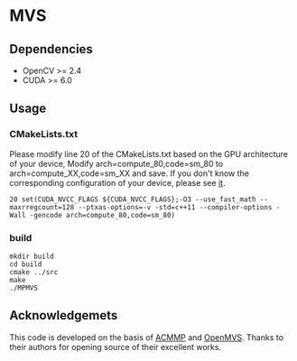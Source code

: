 # MVS

## Dependencies
* OpenCV >= 2.4  
* CUDA >= 6.0   
## Usage
### CMakeLists.txt
Please modify line 20 of the CMakeLists.txt based on the GPU architecture of your device, Modify arch=compute_80,code=sm_80 to arch=compute_XX,code=sm_XX and save. If you don't know the corresponding configuration of your device, please see [it](https://arnon.dk/matching-sm-architectures-arch-and-gencode-for-various-nvidia-cards/).
```
20 set(CUDA_NVCC_FLAGS ${CUDA_NVCC_FLAGS};-O3 --use_fast_math --maxrregcount=128 --ptxas-options=-v -std=c++11 --compiler-options -Wall -gencode arch=compute_80,code=sm_80)
```
### build
```
mkdir build  
cd build  
cmake ../src  
make  
./MPMVS
```
## Acknowledgemets
This code is developed on the basis of [ACMMP](https://github.com/GhiXu/ACMMP#acmmp) and [OpenMVS](https://github.com/cdcseacave/openMVS). Thanks to their authors for opening source of their excellent works.
